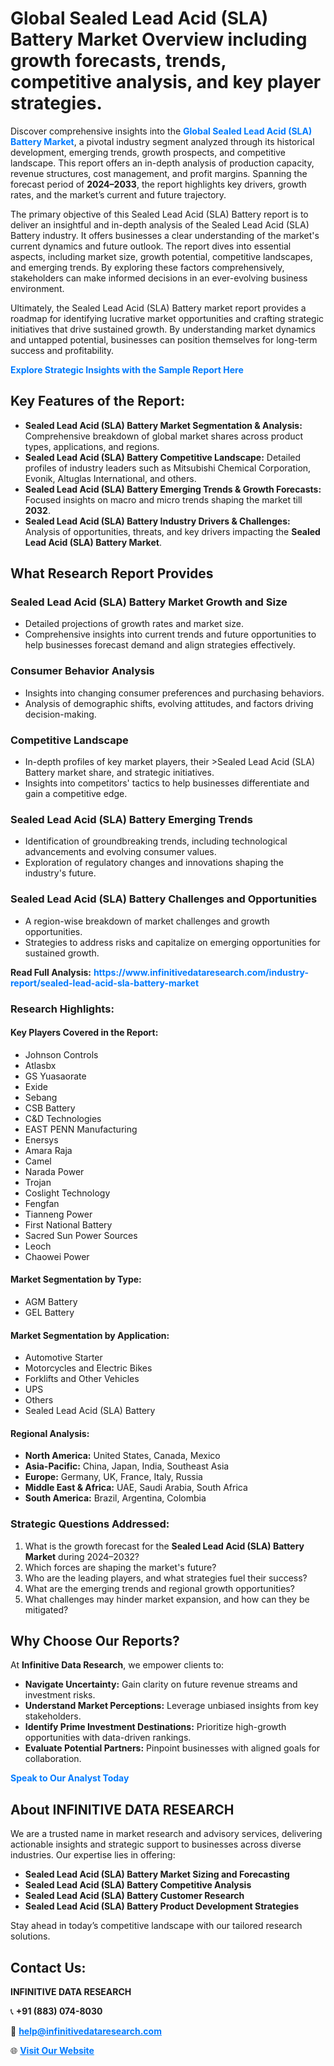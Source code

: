 <h1>Global Sealed Lead Acid (SLA) Battery Market Overview including growth forecasts, trends, competitive analysis, and key player strategies.</h1>
<p>
Discover comprehensive insights into the 
<a href="https://www.infinitivedataresearch.com/industry-report/sealed-lead-acid-sla-battery-market" rel="dofollow" style="color: #007BFF; text-decoration: none;"><strong>Global Sealed Lead Acid (SLA) Battery Market</strong></a>, a pivotal industry segment analyzed through its historical development, emerging trends, growth prospects, and competitive landscape. This report offers an in-depth analysis of production capacity, revenue structures, cost management, and profit margins. Spanning the forecast period of <strong>2024–2033</strong>, the report highlights key drivers, growth rates, and the market’s current and future trajectory.
</p>
<p>
The primary objective of this Sealed Lead Acid (SLA) Battery report is to deliver an insightful and in-depth analysis of the Sealed Lead Acid (SLA) Battery industry. It offers businesses a clear understanding of the market's current dynamics and future outlook. The report dives into essential aspects, including market size, growth potential, competitive landscapes, and emerging trends. By exploring these factors comprehensively, stakeholders can make informed decisions in an ever-evolving business environment.
</p>
<p>
Ultimately, the Sealed Lead Acid (SLA) Battery market report provides a roadmap for identifying lucrative market opportunities and crafting strategic initiatives that drive sustained growth. By understanding market dynamics and untapped potential, businesses can position themselves for long-term success and profitability.
</p>
<p>
<a href="https://www.infinitivedataresearch.com/request-sample/reportId=102742" style="color: #007BFF; text-decoration: none;"><strong>Explore Strategic Insights with the Sample Report Here</strong></a>
</p>

<h2>Key Features of the Report:</h2>
<ul>
<li><strong>Sealed Lead Acid (SLA) Battery Market Segmentation & Analysis:</strong> Comprehensive breakdown of global market shares across product types, applications, and regions.</li>
<li><strong>Sealed Lead Acid (SLA) Battery Competitive Landscape:</strong> Detailed profiles of industry leaders such as Mitsubishi Chemical Corporation, Evonik, Altuglas International, and others.</li>
<li><strong>Sealed Lead Acid (SLA) Battery Emerging Trends & Growth Forecasts:</strong> Focused insights on macro and micro trends shaping the market till <strong>2032</strong>.</li>
<li><strong>Sealed Lead Acid (SLA) Battery Industry Drivers & Challenges:</strong> Analysis of opportunities, threats, and key drivers impacting the <strong>Sealed Lead Acid (SLA) Battery Market</strong>.</li>
</ul>

<h2>What Research Report Provides</h2>
<h3>Sealed Lead Acid (SLA) Battery Market Growth and Size</h3>
<ul>
<li>Detailed projections of growth rates and market size.</li>
<li>Comprehensive insights into current trends and future opportunities to help businesses forecast demand and align strategies effectively.</li>
</ul>

<h3>Consumer Behavior Analysis</h3>
<ul>
<li>Insights into changing consumer preferences and purchasing behaviors.</li>
<li>Analysis of demographic shifts, evolving attitudes, and factors driving decision-making.</li>
</ul>

<h3>Competitive Landscape</h3>
<ul>
<li>In-depth profiles of key market players, their >Sealed Lead Acid (SLA) Battery market share, and strategic initiatives.</li>
<li>Insights into competitors' tactics to help businesses differentiate and gain a competitive edge.</li>
</ul>

<h3>Sealed Lead Acid (SLA) Battery Emerging Trends</h3>
<ul>
<li>Identification of groundbreaking trends, including technological advancements and evolving consumer values.</li>
<li>Exploration of regulatory changes and innovations shaping the industry's future.</li>
</ul>

<h3>Sealed Lead Acid (SLA) Battery Challenges and Opportunities</h3>
<ul>
<li>A region-wise breakdown of market challenges and growth opportunities.</li>
<li>Strategies to address risks and capitalize on emerging opportunities for sustained growth.</li>
</ul>
<p><strong>Read Full Analysis:</strong> <a href="https://www.infinitivedataresearch.com/industry-report/sealed-lead-acid-sla-battery-market" rel="dofollow" style="color: #007BFF; text-decoration: none;"><strong>https://www.infinitivedataresearch.com/industry-report/sealed-lead-acid-sla-battery-market</strong></a></p>
<h3>Research Highlights:</h3>
<h4>Key Players Covered in the Report:</h4>
<ul><li>Johnson Controls</li><li>Atlasbx</li><li>GS Yuasaorate</li><li>Exide</li><li>Sebang</li><li>CSB Battery</li><li>C&amp;D Technologies</li><li>EAST PENN Manufacturing</li><li>Enersys</li><li>Amara Raja</li><li>Camel</li><li>Narada Power</li><li>Trojan</li><li>Coslight Technology</li><li>Fengfan</li><li>Tianneng Power</li><li>First National Battery</li><li>Sacred Sun Power Sources</li><li>Leoch</li><li>Chaowei Power</li></ul>
<h4>Market Segmentation by Type:</h4>
<ul><li>AGM Battery</li><li>GEL Battery</li></ul>
<h4>Market Segmentation by Application:</h4>
<ul><li>Automotive Starter</li><li>Motorcycles and Electric Bikes</li><li>Forklifts and Other Vehicles</li><li>UPS</li><li>Others</li><li>Sealed Lead Acid (SLA) Battery</li></ul>

<h4>Regional Analysis:</h4>
<ul>
<li><strong>North America:</strong> United States, Canada, Mexico</li>
<li><strong>Asia-Pacific:</strong> China, Japan, India, Southeast Asia</li>
<li><strong>Europe:</strong> Germany, UK, France, Italy, Russia</li>
<li><strong>Middle East & Africa:</strong> UAE, Saudi Arabia, South Africa</li>
<li><strong>South America:</strong> Brazil, Argentina, Colombia</li>
</ul>

<h3>Strategic Questions Addressed:</h3>
<ol>
<li>What is the growth forecast for the <strong>Sealed Lead Acid (SLA) Battery Market</strong> during 2024–2032?</li>
<li>Which forces are shaping the market's future?</li>
<li>Who are the leading players, and what strategies fuel their success?</li>
<li>What are the emerging trends and regional growth opportunities?</li>
<li>What challenges may hinder market expansion, and how can they be mitigated?</li>
</ol>

<h2>Why Choose Our Reports?</h2>
<p>At <strong>Infinitive Data Research</strong>, we empower clients to:</p>
<ul>
<li><strong>Navigate Uncertainty:</strong> Gain clarity on future revenue streams and investment risks.</li>
<li><strong>Understand Market Perceptions:</strong> Leverage unbiased insights from key stakeholders.</li>
<li><strong>Identify Prime Investment Destinations:</strong> Prioritize high-growth opportunities with data-driven rankings.</li>
<li><strong>Evaluate Potential Partners:</strong> Pinpoint businesses with aligned goals for collaboration.</li>
</ul>
<p><a href="https://www.infinitivedataresearch.com/industry-report/sealed-lead-acid-sla-battery-market" rel="dofollow" style="color: #007BFF; text-decoration: none;"><strong>Speak to Our Analyst Today</strong></a></p>

<h2>About INFINITIVE DATA RESEARCH</h2>
<p>We are a trusted name in market research and advisory services, delivering actionable insights and strategic support to businesses across diverse industries. Our expertise lies in offering:</p>
<ul>
<li><strong>Sealed Lead Acid (SLA) Battery Market Sizing and Forecasting</strong></li>
<li><strong>Sealed Lead Acid (SLA) Battery Competitive Analysis</strong></li>
<li><strong>Sealed Lead Acid (SLA) Battery Customer Research</strong></li>
<li><strong>Sealed Lead Acid (SLA) Battery Product Development Strategies</strong></li>
</ul>
<p>Stay ahead in today’s competitive landscape with our tailored research solutions.</p>

<h2>Contact Us:</h2>
<p><strong>INFINITIVE DATA RESEARCH</strong></p>
<p>📞 <strong>+91 (883) 074-8030</strong></p>
<p>📧 <strong><a href="mailto:help@infinitivedataresearch.com" style="color: #007BFF;">help@infinitivedataresearch.com</a></strong></p>
<p>🌐 <strong><a href="https://www.infinitivedataresearch.com" rel="dofollow" style="color: #007BFF;">Visit Our Website</a></strong></p>
